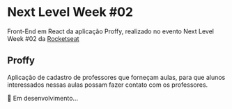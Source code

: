 # Next Level Week #02

Front-End em React da aplicação Proffy, realizado no evento Next Level Week #02 da [Rocketseat](https://rocketseat.com.br/)

## Proffy
Aplicação de cadastro de professores que forneçam aulas, para que alunos interessados nessas aulas possam fazer contato com os professores.

🚧 Em desenvolvimento...

